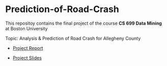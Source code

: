 # Prediction-of-Road-Crash

This repositoy contains the final project of the course **CS 699 Data Mining** at Boston University

Topic: Analysis &amp; Prediction of Road Crash for Allegheny County

- [Project Report](https://nbviewer.jupyter.org/github/dylan-kuo/Prediction-of-Road-Crash/blob/master/0_Project%20Report%20KuoLipsky.pdf)

- [Project Slides](https://nbviewer.jupyter.org/github/dylan-kuo/Prediction-of-Road-Crash/blob/master/Final%20Project%20Presentation.pdf)

